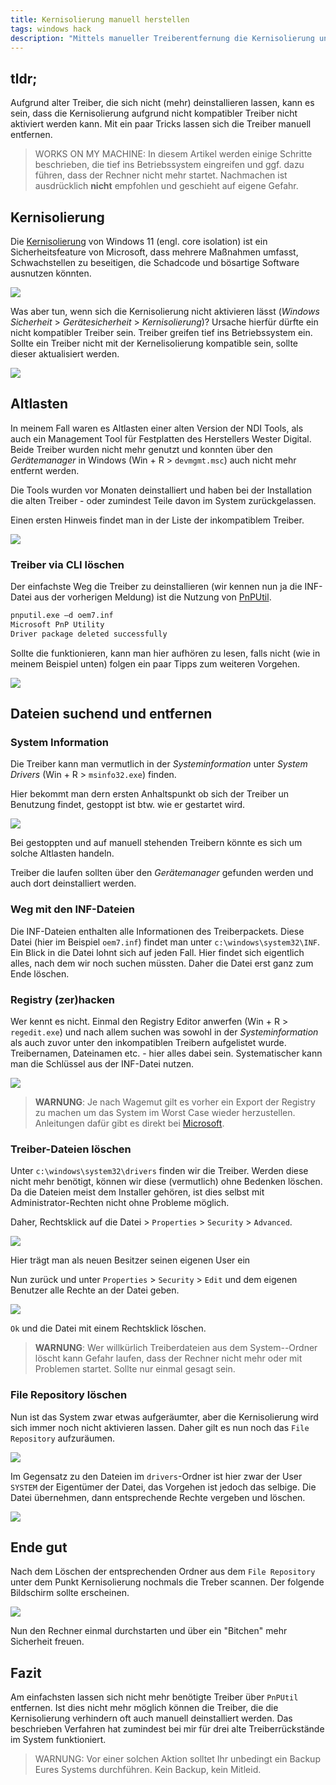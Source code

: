 ```yaml
---
title: Kernisolierung manuell herstellen
tags: windows hack
description: "Mittels manueller Treiberentfernung die Kernisolierung unter Windows 11 ermöglichen." 
---
```


## tldr;

Aufgrund alter Treiber, die sich nicht (mehr) deinstallieren lassen, kann es sein, dass die Kernisolierung aufgrund nicht kompatibler Treiber nicht aktiviert werden kann. Mit ein paar Tricks lassen sich die Treiber manuell entfernen.

> WORKS ON MY MACHINE: In diesem Artikel werden einige Schritte beschrieben, die tief ins Betriebssystem eingreifen und ggf. dazu führen, dass der Rechner nicht mehr startet. Nachmachen ist ausdrücklich **nicht** empfohlen und geschieht auf eigene Gefahr. 

## Kernisolierung

Die [Kernisolierung](https://support.microsoft.com/en-us/windows/core-isolation-e30ed737-17d8-42f3-a2a9-87521df09b78) von Windows 11 (engl. core isolation) ist ein Sicherheitsfeature von Microsoft, dass mehrere Maßnahmen umfasst, Schwachstellen zu beseitigen, die Schadcode und bösartige Software ausnutzen könnten.

![](../assets/img/2022-11-17-19-54-34.png)

Was aber tun, wenn sich die Kernisolierung nicht aktivieren lässt (_Windows Sicherheit_ > _Gerätesicherheit_ > _Kernisolierung_)? Ursache hierfür dürfte ein nicht kompatibler Treiber sein. Treiber greifen tief ins Betriebssystem ein. Sollte ein Treiber nicht mit der Kernelisolierung kompatible sein, sollte dieser aktualisiert werden.

![](../assets/img/2022-11-17-19-56-48.png)

## Altlasten

In meinem Fall waren es Altlasten einer alten Version der NDI Tools, als auch ein Management Tool für Festplatten des Herstellers Wester Digital. Beide Treiber wurden nicht mehr genutzt und konnten über den _Gerätemanager_ in Windows (Win + R > `devmgmt.msc`) auch nicht mehr entfernt werden. 

Die Tools wurden vor Monaten deinstalliert und haben bei der Installation die alten Treiber - oder zumindest Teile davon im System zurückgelassen.

Einen ersten Hinweis findet man in der Liste der inkompatiblem Treiber. 

![](../assets/img/2022-11-17-20-07-07.png)

### Treiber via CLI löschen

Der einfachste Weg die Treiber zu deinstallieren (wir kennen nun ja die INF-Datei aus der vorherigen Meldung) ist die Nutzung von [PnPUtil](https://learn.microsoft.com/en-us/windows-hardware/drivers/devtest/pnputil).

```bash
pnputil.exe –d oem7.inf
Microsoft PnP Utility
Driver package deleted successfully
```

Sollte die funktionieren, kann man hier aufhören zu lesen, falls nicht (wie in meinem Beispiel unten) folgen ein paar Tipps zum weiteren Vorgehen.

![](../assets/img/2022-11-17-21-02-10.png)

## Dateien suchend und entfernen

### System Information

Die Treiber kann man vermutlich in der _Systeminformation_ unter _System Drivers_ (Win + R > `msinfo32.exe`) finden.

Hier bekommt man dern ersten Anhaltspunkt ob sich der Treiber un Benutzung findet, gestoppt ist btw. wie er gestartet wird. 

![](../assets/img/2022-11-17-20-16-38.png)

Bei gestoppten und auf manuell stehenden Treibern könnte es sich um solche Altlasten handeln. 

Treiber die laufen sollten über den _Gerätemanager_ gefunden werden und auch dort deinstalliert werden. 

### Weg mit den INF-Dateien

Die INF-Dateien enthalten alle Informationen des Treiberpackets. Diese Datei (hier im Beispiel `oem7.inf`) findet man unter `c:\windows\system32\INF`. Ein Blick in die Datei lohnt sich auf jeden Fall. Hier findet sich eigentlich alles, nach dem wir noch suchen müssten. Daher die Datei erst ganz zum Ende löschen.

### Registry (zer)hacken

Wer kennt es nicht. Einmal den Registry Editor anwerfen (Win + R > `regedit.exe`) und nach allem suchen was sowohl in der _Systeminformation_ als auch zuvor unter den inkompatiblen Treibern aufgelistet wurde. Treibernamen, Dateinamen etc. - hier alles dabei sein. Systematischer kann man die Schlüssel aus der INF-Datei nutzen.

![](../assets/img/2022-11-17-20-29-41.png)

> **WARNUNG**: Je nach Wagemut gilt es vorher ein Export der Registry zu machen um das System im Worst Case wieder herzustellen. Anleitungen dafür gibt es direkt bei [Microsoft](https://support.microsoft.com/en-us/topic/how-to-back-up-and-restore-the-registry-in-windows-855140ad-e318-2a13-2829-d428a2ab0692).

### Treiber-Dateien löschen

Unter `c:\windows\system32\drivers` finden wir die Treiber. Werden diese nicht mehr benötigt, können wir diese (vermutlich) ohne Bedenken löschen. Da die Dateien meist dem Installer gehören, ist dies selbst mit Administrator-Rechten nicht ohne Probleme möglich. 

Daher, Rechtsklick auf die Datei > `Properties` > `Security` > `Advanced`. 

![](../assets/img/2022-11-17-20-37-05.png)

Hier trägt man als neuen Besitzer seinen eigenen User ein 

Nun zurück und unter `Properties` > `Security` > `Edit` und dem eigenen Benutzer alle Rechte an der Datei geben.

![](../assets/img/2022-11-17-20-39-17.png)

`Ok` und die Datei mit einem Rechtsklick löschen. 

> **WARNUNG**: Wer willkürlich Treiberdateien aus dem System--Ordner löscht kann Gefahr laufen, dass der Rechner nicht mehr oder mit Problemen startet. Sollte nur einmal gesagt sein.

### File Repository löschen 

Nun ist das System zwar etwas aufgeräumter, aber die Kernisolierung wird sich immer noch nicht aktivieren lassen. Daher gilt es nun noch das `File Repository` aufzuräumen. 

![](../assets/img/2022-11-17-20-48-36.png)

Im Gegensatz zu den Dateien im `drivers`-Ordner ist hier zwar der User `SYSTEM` der Eigentümer der Datei, das Vorgehen ist jedoch das selbige. Die Datei übernehmen, dann entsprechende Rechte vergeben und löschen.  

![](../assets/img/2022-11-17-21-10-11.png)

## Ende gut 

Nach dem Löschen der entsprechenden Ordner aus dem `File Repository` unter dem Punkt Kernisolierung nochmals die Treber scannen. Der folgende Bildschirm sollte erscheinen.

![](../assets/img/2022-11-17-21-11-58.png)

Nun den Rechner einmal durchstarten und über ein "Bitchen" mehr Sicherheit freuen.

## Fazit 

Am einfachsten lassen sich nicht mehr benötigte Treiber über `PnPUtil` entfernen. Ist dies nicht mehr möglich können die Treiber, die die Kernisolierung verhindern oft auch manuell deinstalliert werden. Das beschrieben Verfahren hat zumindest bei mir für drei alte Treiberrückstände im System funktioniert. 

> WARNUNG: Vor einer solchen Aktion solltet Ihr unbedingt ein Backup Eures Systems durchführen. Kein Backup, kein Mitleid. 